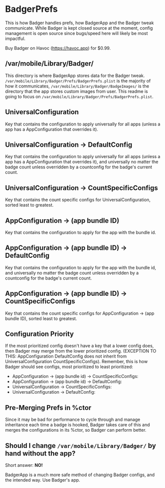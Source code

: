 # BadgerPrefs
This is how Badger handles prefs, how BadgerApp and the Badger tweak communicate.
While Badger is kept closed source at the moment, config management is open source since bugs/speed here will likely be most impactful.

Buy Badger on Havoc (https://havoc.app) for $0.99.

## /var/mobile/Library/Badger/
This directory is where BadgerApp stores data for the Badger tweak. `/var/mobile/Library/Badger/Prefs/BadgerPrefs.plist` is the majority of how it communicates, `/var/mobile/Library/Badger/BadgeImages/` is the directory that the app stores custom images from user. This readme is going to focus on `/var/mobile/Library/Badger/Prefs/BadgerPrefs.plist`.

## UniversalConfiguration
Key that contains the configuration to apply universally for all apps (unless a app has a AppConfiguration that overrides it).

## UniversalConfiguration -> DefaultConfig
Key that contains the configuration to apply universally for all apps (unless a app has a AppConfiguration that overrides it), and universally no matter the badge count unless overridden by a countconfig for the badge's current count.

## UniversalConfiguration -> CountSpecificConfigs
Key that contains the count specific configs for UniversalConfiguration, sorted least to greatest.

## AppConfiguration -> (app bundle ID)
Key that contains the configuration to apply for the app with the bundle id.

## AppConfiguration -> (app bundle ID) -> DefaultConfig
Key that contains the configuration to apply for the app with the bundle id, and universally no matter the badge count unless overridden by a countconfig for the badge's current count.

## AppConfiguration -> (app bundle ID) -> CountSpecificConfigs
Key that contains the count specific configs for AppConfiguration -> (app bundle ID), sorted least to greatest.

## Configuration Priority
If the most prioritized config doesn't have a key that a lower config does, then Badger may merge from the lower prioritized config. (EXCEPTION TO THIS: AppConfiguration DefaultConfig does not inherit from UniversalConfiguration CountSpecificConfigs). Remember, this is how Badger should see configs, most prioritized to least prioritized:

- AppConfiguration -> (app bundle id) -> CountSpecificConfigs:
- AppConfiguration -> (app bundle id) -> DefaultConfig:
- UniversalConfiguration -> CountSpecificConfigs:
- UniversalConfiguration -> DefaultConfig:

## Pre-Merging Prefs in %ctor
Since it may be bad for performance to cycle through and manage inheritance each time a badge is hooked, Badger takes care of this and merges the configurations in its %ctor, so Badger can perform better.

## Should I change `/var/mobile/Library/Badger/` by hand without the app?
Short answer: **NO!**


BadgerApp is a much more safe method of changing Badger configs, and the intended way. Use Badger's app. 
